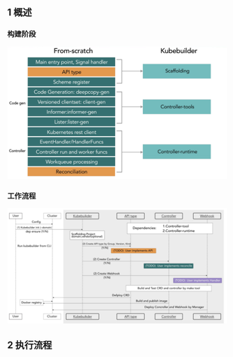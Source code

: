
## 1 概述

### 构建阶段

![](image/2023-08-15-22-02-45.png)


### 工作流程

![](image/2023-08-15-22-05-58.png)
## 2 执行流程

